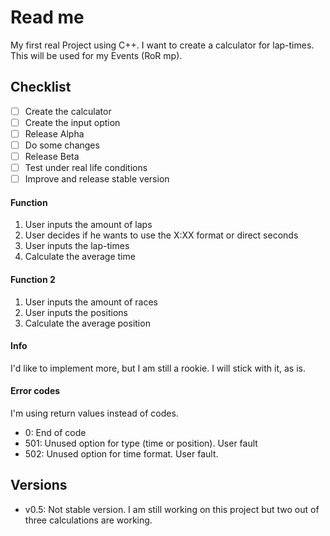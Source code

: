 # Read me
My first real Project using C++. I want to create a calculator for lap-times. This will be used for my Events (RoR mp).

## Checklist
- [ ] Create the calculator
- [ ] Create the input option
- [ ] Release Alpha
- [ ] Do some changes
- [ ] Release Beta
- [ ] Test under real life conditions
- [ ] Improve and release stable version

#### Function
1. User inputs the amount of laps
2. User decides if he wants to use the X:XX format or direct seconds
3. User inputs the lap-times
4. Calculate the average time

#### Function 2
1. User inputs the amount of races
2. User inputs the positions
3. Calculate the average position

#### Info
I'd like to implement more, but I am still a rookie. I will stick with it, as is.

#### Error codes
I'm using return values instead of codes.
- 0: End of code 
- 501: Unused option for type (time or position). User fault
- 502: Unused option for time format. User fault.

## Versions
- v0.5: Not stable version. I am still working on this project but two out of three calculations are working.

